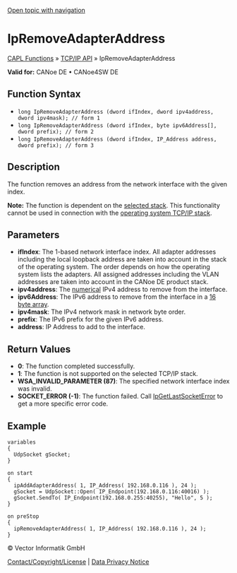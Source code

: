 [Open topic with navigation](../../../../../CANoeDEFamily.htm#Topics/CAPLFunctions/TCPIPAPI/Functions/CAPLfunctionIpRemoveAdapterAddress.md)

# IpRemoveAdapterAddress

[CAPL Functions](../../CAPLfunctions.md) » [TCP/IP API](../CAPLfunctionsTCPIPOverview.md) » IpRemoveAdapterAddress

**Valid for:** CANoe DE • CANoe4SW DE

## Function Syntax

- `long IpRemoveAdapterAddress (dword ifIndex, dword ipv4address, dword ipv4mask); // form 1`
- `long IpRemoveAdapterAddress (dword ifIndex, byte ipv6Address[], dword prefix); // form 2`
- `long IpRemoveAdapterAddress (dword ifIndex, IP_Address address, dword prefix); // form 3`

## Description

The function removes an address from the network interface with the given index.

**Note:** The function is dependent on the [selected stack](../../../CANoeCANalyzer/Ethernet/TCPIPNetworkSettings/PageStackSelection.md). This functionality cannot be used in connection with the [operating system TCP/IP stack](../../../CANoeCANalyzer/Ethernet/TCPIPNetworkSettings/PageStackSelection.md).

## Parameters

- **ifIndex**: The 1-based network interface index. All adapter addresses including the local loopback address are taken into account in the stack of the operating system. The order depends on how the operating system lists the adapters. All assigned addresses including the VLAN addresses are taken into account in the CANoe DE product stack.
- **ipv4address**: The [numerical](../../../Shared/CAPL/TCPIPAPI/IPAddressByteOrdering.md) IPv4 address to remove from the interface.
- **ipv6Address**: The IPv6 address to remove from the interface in a [16 byte array](../../../Shared/CAPL/TCPIPAPI/IPAddressByteOrdering.md).
- **ipv4mask**: The IPv4 network mask in network byte order.
- **prefix**: The IPv6 prefix for the given IPv6 address.
- **address**: IP Address to add to the interface.

## Return Values

- **0**: The function completed successfully.
- **1**: The function is not supported on the selected TCP/IP stack.
- **WSA_INVALID_PARAMETER (87)**: The specified network interface index was invalid.
- **SOCKET_ERROR (-1)**: The function failed. Call [IpGetLastSocketError](CAPLfunctionIPGetLastSocketError.md) to get a more specific error code.

## Example

```plaintext
variables
{
  UdpSocket gSocket;
}

on start
{
  ipAddAdapterAddress( 1, IP_Address( 192.168.0.116 ), 24 );
  gSocket = UdpSocket::Open( IP_Endpoint(192.168.0.116:40016) );
  gSocket.SendTo( IP_Endpoint(192.168.0.255:40255), "Hello", 5 );
}

on preStop
{
  ipRemoveAdapterAddress( 1, IP_Address( 192.168.0.116 ), 24 );
}
```

© Vector Informatik GmbH

[Contact/Copyright/License](../../../Shared/ContactCopyrightLicense.md) | [Data Privacy Notice](https://www.vector.com/int/en/company/get-info/privacy-policy/)
